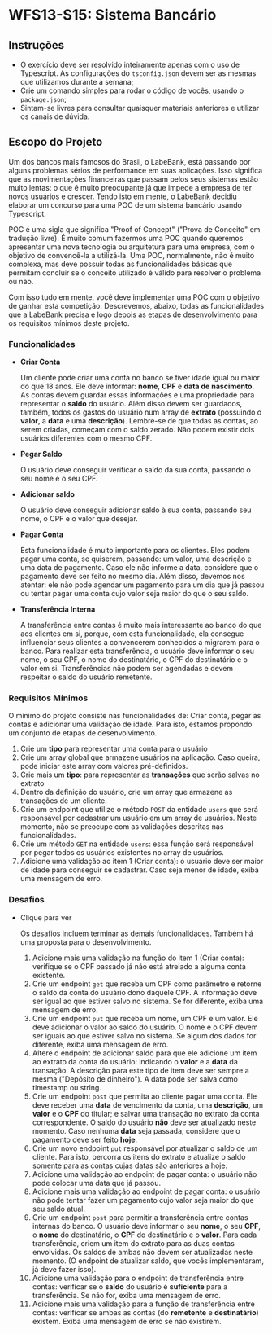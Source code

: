 # WFS13-S15: Sistema Bancário


## Instruções

- O exercício deve ser resolvido inteiramente apenas com o uso de Typescript. As configurações do `tsconfig.json` devem ser as mesmas que utilizamos durante a semana;
- Crie um comando simples para rodar o código de vocês, usando o `package.json`;
- Sintam-se livres para consultar quaisquer materiais anteriores e utilizar os canais de dúvida.

## Escopo do Projeto

Um dos bancos mais famosos do Brasil, o LabeBank, está passando por alguns problemas sérios de performance em suas aplicações. Isso significa que as movimentações financeiras que passam pelos seus sistemas estão muito lentas: o que é muito preocupante já que impede a empresa de ter novos usuários e crescer. Tendo isto em mente, o LabeBank decidiu elaborar um concurso para uma POC de um sistema bancário usando Typescript.

POC é uma sigla que significa "Proof of Concept" ("Prova de Conceito" em tradução livre). É muito comum fazermos uma POC quando queremos apresentar uma nova tecnologia ou arquitetura para uma empresa, com o objetivo de convencê-la a utilizá-la. Uma POC, normalmente, não é muito complexa, mas deve possuir todas as funcionalidades básicas que permitam concluir se o conceito utilizado é válido para resolver o problema ou não. 

Com isso tudo em mente, você deve implementar uma POC com o objetivo de ganhar esta competição. Descrevemos, abaixo, todas as funcionalidades que a LabeBank precisa e logo depois as etapas de desenvolvimento para os requisitos mínimos deste projeto. 

### Funcionalidades

- **Criar Conta**
    
    Um cliente pode criar uma conta no banco se tiver idade igual ou maior do que 18 anos. Ele deve informar: **nome**, **CPF** e **data de nascimento**. As contas devem guardar essas informações e uma propriedade para representar o **saldo** do usuário. Além disso devem ser guardados, também, todos os gastos do usuário num array de **extrato** (possuindo o **valor**, a **data** e uma **descrição**). Lembre-se de que todas as contas, ao serem criadas, começam com o saldo zerado. Não podem existir dois usuários diferentes com o mesmo CPF.
    
- **Pegar Saldo**
    
    O usuário deve conseguir verificar o saldo da sua conta, passando o seu nome e o seu CPF. 
    
- **Adicionar saldo**
    
    O usuário deve conseguir adicionar saldo à sua conta, passando seu nome, o CPF e o valor que desejar.
    
- **Pagar Conta**
    
    Esta funcionalidade é muito importante para os clientes. Eles podem pagar uma conta, se quiserem, passando: um valor, uma descrição e uma data de pagamento. Caso ele não informe a data, considere que o pagamento deve ser feito no mesmo dia. Além disso, devemos nos atentar: ele não pode agendar um pagamento para um dia que já passou ou tentar pagar uma conta cujo valor seja maior do que o seu saldo.
    
- **Transferência Interna**
    
    A transferência entre contas é muito mais interessante ao banco do que aos clientes em si, porque, com esta funcionalidade, ela consegue influenciar seus clientes a convencerem conhecidos a migrarem para o banco. Para realizar esta transferência, o usuário deve informar o seu nome, o seu CPF, o nome do destinatário, o CPF do destinatário e o valor em si. Transferências não podem ser agendadas e devem respeitar o saldo do usuário remetente.
    

### Requisitos Mínimos

O mínimo do projeto consiste nas funcionalidades de:  Criar conta, pegar as contas e adicionar uma validação de idade. Para isto, estamos propondo um conjunto de etapas de desenvolvimento.

1. Crie um **tipo** para representar uma conta para o usuário
2. Crie um array global que armazene usuários na aplicação. Caso queira, pode iniciar este array com valores pré-definidos.
3. Crie mais um **tipo**: para representar as **transações** que serão salvas no extrato
4. Dentro da definição do usuário, crie um array que armazene as transações de um cliente.
5. Crie um endpoint  que utilize o método `POST` da entidade `users` que será responsável por cadastrar um usuário em um array de usuários. Neste momento, não se preocupe com as validações descritas nas funcionalidades.
6. Crie um método `GET` na entidade `users`: essa função será responsável por pegar todos os usuários existentes no array de usuários.
7. Adicione uma validação ao item 1 (Criar conta): o usuário deve ser maior de idade para conseguir se cadastrar. Caso seja menor de idade, exiba uma mensagem de erro.

### Desafios

- Clique para ver
    
    Os desafios incluem terminar as demais funcionalidades. Também há uma proposta para o desenvolvimento.
    
    1. Adicione mais uma validação na função do item 1 (Criar conta): verifique se o CPF passado já não está atrelado a alguma conta existente.
    2. Crie um endpoint `get` que receba um CPF como parâmetro e retorne o saldo da conta do usuário dono daquele CPF. A informação deve ser igual ao que estiver salvo no sistema. Se for diferente, exiba uma mensagem de erro.
    3. Crie um endpoint `put` que receba um nome, um CPF e um valor. Ele deve adicionar o valor ao saldo do usuário. O nome e o CPF devem ser iguais ao que estiver salvo no sistema. Se algum dos dados for diferente, exiba uma mensagem de erro.
    4. Altere o endpoint de adicionar saldo para que ele adicione um item ao extrato da conta do usuário: indicando o **valor** e a **data** da transação. A descrição para este tipo de item deve ser sempre a mesma ("Depósito de dinheiro"). A data pode ser salva como timestamp ou string.
    5. Crie um endpoint `post` que permita ao cliente pagar uma conta. Ele deve receber uma **data** de vencimento da conta, uma **descrição**, um **valor** e o **CPF** do titular; e salvar uma transação no extrato da conta correspondente. O saldo do usuário **não** deve ser atualizado neste momento. Caso nenhuma **data** seja passada, considere que o pagamento deve ser feito **hoje**.
    6. Crie um novo endpoint `put` responsável por atualizar o saldo de um cliente. Para isto, percorra os itens do extrato e atualize o saldo somente para as contas cujas datas são anteriores a hoje. 
    7. Adicione uma validação ao endpoint de pagar conta: o usuário não pode colocar uma data que já passou.
    8. Adicione mais uma validação ao endpoint de pagar conta: o usuário não pode tentar fazer um pagamento cujo valor seja maior do que seu saldo atual.
    9. Crie um endpoint `post` para permitir a transferência entre contas internas do banco. O usuário deve informar o seu **nome**, o seu **CPF**, o **nome** do destinatário, o **CPF** do destinatário e o **valor**. Para cada transferência, criem um item do extrato para as duas contas envolvidas. Os saldos de ambas não devem ser atualizadas neste momento. (O endpoint de atualizar saldo, que vocês implementaram, já deve fazer isso).
    10. Adicione uma validação para o endpoint de transferência entre contas: verificar se o **saldo** do usuário é **suficiente** para a transferência. Se não for, exiba uma mensagem de erro.
    11. Adicione mais uma validação para a função de transferência entre contas: verificar se ambas as contas (do **remetente** e **destinatário**) existem. Exiba uma mensagem de erro se não existirem.
